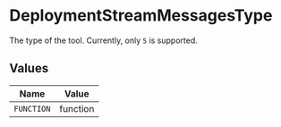 # DeploymentStreamMessagesType

The type of the tool. Currently, only `5` is supported.


## Values

| Name       | Value      |
| ---------- | ---------- |
| `FUNCTION` | function   |